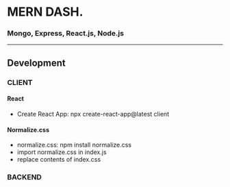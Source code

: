 # MERN DASH.

### Mongo, Express, React.js, Node.js

---

## Development

### CLIENT

#### React

- Create React App: npx create-react-app@latest client

#### Normalize.css

- normalize.css: npm install normalize.css
- import normalize.css in index.js
- replace contents of index.css

### BACKEND
